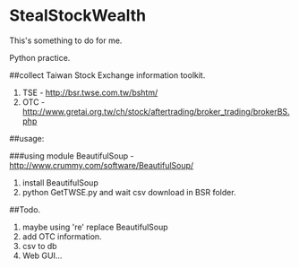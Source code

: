 StealStockWealth
================

This's something to do for me. 

Python practice. 

##collect Taiwan Stock Exchange information toolkit. 

 1. TSE - http://bsr.twse.com.tw/bshtm/
 1. OTC - http://www.gretai.org.tw/ch/stock/aftertrading/broker_trading/brokerBS.php

##usage:

###using module 
  BeautifulSoup - http://www.crummy.com/software/BeautifulSoup/ 
 
 1. install BeautifulSoup
 1. python GetTWSE.py
 and wait csv download in BSR folder.
	
##Todo.

 1. maybe using 're' replace BeautifulSoup
 1. add OTC information.
 1. csv to db
 1. Web GUI...
